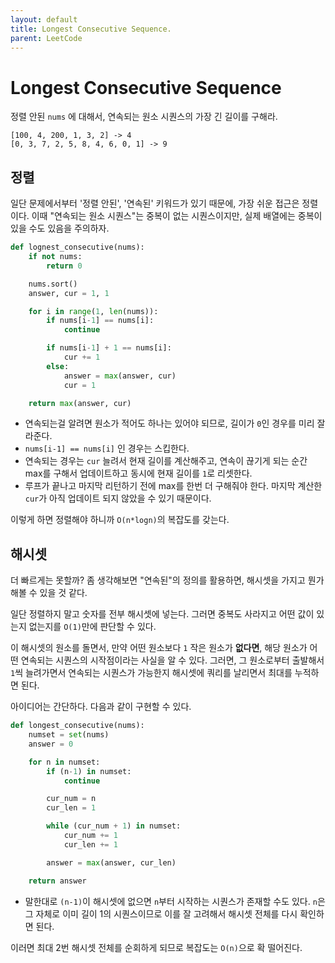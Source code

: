 ```yaml
---
layout: default
title: Longest Consecutive Sequence.
parent: LeetCode
---
```


# Longest Consecutive Sequence
 정렬 안된 `nums` 에 대해서, 연속되는 원소 시퀀스의 가장 긴 길이를
 구해라.

```
[100, 4, 200, 1, 3, 2] -> 4
[0, 3, 7, 2, 5, 8, 4, 6, 0, 1] -> 9
```

## 정렬
 일단 문제에서부터 '정렬 안된', '연속된' 키워드가 있기 때문에, 가장
 쉬운 접근은 정렬이다. 이때 "연속되는 원소 시퀀스"는 중복이 없는
 시퀀스이지만, 실제 배열에는 중복이 있을 수도 있음을 주의하자.

```python
def lognest_consecutive(nums):
    if not nums:
        return 0

    nums.sort()
    answer, cur = 1, 1

    for i in range(1, len(nums)):
        if nums[i-1] == nums[i]:
            continue

        if nums[i-1] + 1 == nums[i]:
            cur += 1
        else:
            answer = max(answer, cur)
            cur = 1

    return max(answer, cur)
```
 - 연속되는걸 알려면 원소가 적어도 하나는 있어야 되므로, 길이가 `0`인
   경우를 미리 잘라준다.
 - `nums[i-1] == nums[i]` 인 경우는 스킵한다.
 - 연속되는 경우는 `cur` 늘려서 현재 길이를 계산해주고, 연속이 끊기게
   되는 순간 max를 구해서 업데이트하고 동시에 현재 길이를 `1`로
   리셋한다.
 - 루프가 끝나고 마지막 리턴하기 전에 max를 한번 더 구해줘야
   한다. 마지막 계산한 `cur`가 아직 업데이트 되지 않았을 수 있기
   때문이다.

 이렇게 하면 정렬해야 하니까 `O(n*logn)`의 복잡도를 갖는다.

## 해시셋
 더 빠르게는 못할까? 좀 생각해보면 "연속된"의 정의를 활용하면,
 해시셋을 가지고 뭔가 해볼 수 있을 것 같다.

 일단 정렬하지 말고 숫자를 전부 해시셋에 넣는다. 그러면 중복도
 사라지고 어떤 값이 있는지 없는지를 `O(1)`만에 판단할 수 있다.

 이 해시셋의 원소를 돌면서, 만약 어떤 원소보다 `1` 작은 원소가
 **없다면**, 해당 원소가 어떤 연속되는 시퀀스의 시작점이라는 사실을 알
 수 있다. 그러면, 그 원소로부터 출발해서 `1`씩 늘려가면서 연속되는
 시퀀스가 가능한지 해시셋에 쿼리를 날리면서 최대를 누적하면 된다.

 아이디어는 간단하다. 다음과 같이 구현할 수 있다.

```python
def longest_consecutive(nums):
    numset = set(nums)
    answer = 0

    for n in numset:
        if (n-1) in numset:
            continue

        cur_num = n
        cur_len = 1

        while (cur_num + 1) in numset:
            cur_num += 1
            cur_len += 1

        answer = max(answer, cur_len)

    return answer
```
 - 말한대로 `(n-1)`이 해시셋에 없으면 `n`부터 시작하는 시퀀스가 존재할
   수도 있다. `n`은 그 자체로 이미 길이 1의 시퀀스이므로 이를 잘
   고려해서 해시셋 전체를 다시 확인하면 된다.

 이러면 최대 2번 해시셋 전체를 순회하게 되므로 복잡도는 `O(n)`으로 확
 떨어진다.

